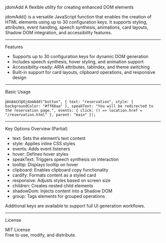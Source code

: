 jdomAdd
A flexible utility for creating enhanced DOM elements  

jdomAdd() is a versatile JavaScript function that enables the creation of HTML elements using up to 30 configuration keys. It supports styling, attributes, event handling, speech synthesis, animations, card layouts, Shadow DOM integration, and accessibility features.

---

Features

- Supports up to 30 configuration keys for dynamic DOM generation  
- Includes speech synthesis, hover styling, and animation support  
- Accessibility-ready: ARIA attributes, tabIndex, and theme switching  
- Built-in support for card layouts, clipboard operations, and responsive design  

---

Basic Usage

javascript`
  jdomAdd("button", {
  text: "reservation",
  style: { backgroundColor: "#ff66aa" },
  speakText: "You will be redirected to the reservation page.",
  events: { click: () => location.href = "/reservation.html" },
  parent: "main"
 });
`

---

Key Options Overview (Partial)

- text: Sets the element’s text content  
- style: Applies inline CSS styles  
- events: Adds event listeners  
- hover: Defines hover styles  
- speakText: Triggers speech synthesis on interaction  
- tooltip: Displays tooltip on hover  
- clipboard: Enables clipboard copy functionality  
- cardify: Formats content as a styled card  
- responsive: Adjusts styles based on screen size  
- children: Creates nested child elements  
- shadowDom: Injects content into a Shadow DOM  
- group: Tags elements for grouped operations  

Additional keys are available to support full UI generation workflows.

---

License

MIT License  
Free to use, modify, and distribute.
